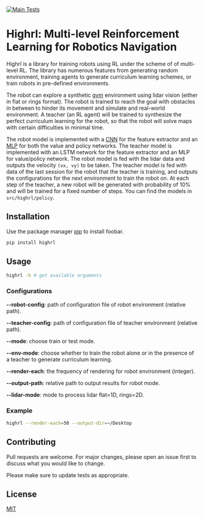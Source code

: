 [![Main Tests](https://github.com/ahmedheakl/Mutli_Level_RL_Robotics/workflows/test/badge.svg)](https://github.com/ahmedheakl/Mutli_Level_RL_Robotics/actions)

# Highrl: Multi-level Reinforcement Learning for Robotics Navigation

Highrl is a library for training robots using RL under the scheme of of multi-level RL. The library has numerous features from generating random environment, training agents to generate curriculum learning schemes, or train robots in pre-defined environments.

The robot can explore a synthetic [gym](https://www.gymlibrary.dev/) environment using lidar vision (either in flat or rings format). The robot is trained to reach the goal with obstacles in between to hinder its movement and simulate and real-world environment. A teacher (an RL agent) will be trained to synthesize the perfect curriculum learning for the robot, so that the robot will solve maps with certain difficulties in minimal time.  

The robot model is implemented with a [CNN](https://en.wikipedia.org/wiki/Convolutional_neural_network) for the feature extractor and an [MLP](https://en.wikipedia.org/wiki/Multilayer_perceptron) for both the value and policy networks. The teacher model is implemented with an LSTM network for the feature extractor and an MLP for value/policy network. The robot model is fed with the lidar data and outputs the velocity ```(vx, vy)``` to be taken. The teacher model is fed with data of the last session for the robot that the teacher is training, and outputs the configurations for the next environment to train the robot on. At each step of the teacher, a new robot will be generated with probability of 10% and will be trained for a fixed number of steps. You can find the models in ```src/highrl/policy```. 
## Installation

Use the package manager [pip](https://pip.pypa.io/en/stable/) to install foobar.

```bash
pip install highrl
```

## Usage

```bash
highrl -h # get available arguments
```
### Configurations
**--robot-config**: path of configuration file of robot environment (relative path). 

**--teacher-config**: path of configuration file of teacher environment (relative path). 

**--mode**: choose train or test mode.

**--env-mode**: choose whether to train the robot alone or in the presence of a teacher to generate curriculum learning. 

**--render-each**: the frequency of rendering for robot environment (integer).

**--output-path**: relative path to output results for robot mode. 

**--lidar-mode**: mode to process lidar flat=1D, rings=2D.

### Example
```bash
highrl --render-each=50 --output-dir=~/Desktop
```


## Contributing

Pull requests are welcome. For major changes, please open an issue first
to discuss what you would like to change.

Please make sure to update tests as appropriate.

## License

[MIT](https://choosealicense.com/licenses/mit/)
